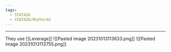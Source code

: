 ```yaml
---
tags:
  - STAT426
  - STAT426/Midterm2
---
```

---
They use [[Leverage]]
![[Pasted image 20231013113633.png]]
![[Pasted image 20231013113755.png]]
